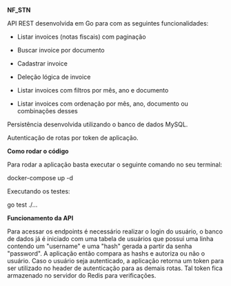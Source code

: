 **NF_STN**

API REST desenvolvida em Go para com as seguintes funcionalidades:

- Listar invoices (notas fiscais) com paginação

- Buscar invoice por documento

- Cadastrar invoice

- Deleção lógica de invoice

- Listar invoices com filtros por mês, ano e documento

- Listar invoices com ordenação por mês, ano, documento ou combinações desses

Persistência desenvolvida utilizando o banco de dados MySQL.

Autenticação de rotas por token de aplicação. 

**Como rodar o código**

Para rodar a aplicação basta executar o seguinte comando no seu terminal:

docker-compose up -d

Executando os testes:

go test ./...

**Funcionamento da API**

Para acessar os endpoints é necessário realizar o login do usuário, o banco 
de dados já é iniciado com uma tabela de usuários que possui uma linha 
contendo um "username" e uma "hash" gerada a partir da senha "password".
A aplicação então compara as hashs e autoriza ou não o usuário. Caso 
o usuário seja autenticado, a aplicação retorna um token para ser utilizado 
no header de autenticação para as demais rotas. Tal token fica armazenado no
servidor do Redis para verificações.
